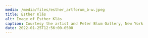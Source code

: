 ```yaml
---
media: /media/files/esther_artforum_b-w.jpeg
title: Esther Kläs
alt: Image of Esther Kläs
caption: Courtesy the artist and Peter Blum Gallery, New York
date: 2022-01-25T12:56:00-0500
---
```

